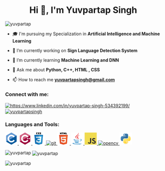 <h1 align="center">Hi 👋, I'm Yuvpartap Singh</h1>
<p align="left"> <img src="https://komarev.com/ghpvc/?username=yuvpartap&label=Profile%20views&color=0e75b6&style=flat" alt="yuvpartap" /> </p>

- 🎓 I'm pursuing my Specialization in **Artificial Intelligence and Machine Learning**

- 🔭 I’m currently working on **Sign Language Detection System**

- 🌱 I’m currently learning **Machine Learning and DNN**

- 💬 Ask me about **Python, C++, HTML , CSS**

- 📫 How to reach me **yuvpartapsingh@gmail.com**

<h3 align="left">Connect with me:</h3>
<p align="left">
<a href="https://www.linkedin.com/in/yuvpartap-singh-534392199/" target="blank"><img align="center" src="https://raw.githubusercontent.com/rahuldkjain/github-profile-readme-generator/master/src/images/icons/Social/linked-in-alt.svg" alt="https://www.linkedin.com/in/yuvpartap-singh-534392199/" height="30" width="40" /></a>
<a href="https://www.hackerrank.com/yuvpartapsingh" target="blank"><img align="center" src="https://raw.githubusercontent.com/rahuldkjain/github-profile-readme-generator/master/src/images/icons/Social/hackerrank.svg" alt="yuvpartapsingh" height="30" width="40" /></a>
</p>

<h3 align="left">Languages and Tools:</h3>
<p align="left"> <a href="https://www.cprogramming.com/" target="_blank" rel="noreferrer"> <img src="https://raw.githubusercontent.com/devicons/devicon/master/icons/c/c-original.svg" alt="c" width="40" height="40"/> </a> <a href="https://www.w3schools.com/cpp/" target="_blank" rel="noreferrer"> <img src="https://raw.githubusercontent.com/devicons/devicon/master/icons/cplusplus/cplusplus-original.svg" alt="cplusplus" width="40" height="40"/> </a> <a href="https://www.w3schools.com/css/" target="_blank" rel="noreferrer"> <img src="https://raw.githubusercontent.com/devicons/devicon/master/icons/css3/css3-original-wordmark.svg" alt="css3" width="40" height="40"/> </a> <a href="https://git-scm.com/" target="_blank" rel="noreferrer"> <img src="https://www.vectorlogo.zone/logos/git-scm/git-scm-icon.svg" alt="git" width="40" height="40"/> </a> <a href="https://www.w3.org/html/" target="_blank" rel="noreferrer"> <img src="https://raw.githubusercontent.com/devicons/devicon/master/icons/html5/html5-original-wordmark.svg" alt="html5" width="40" height="40"/> </a> <a href="https://www.java.com" target="_blank" rel="noreferrer"> <img src="https://raw.githubusercontent.com/devicons/devicon/master/icons/java/java-original.svg" alt="java" width="40" height="40"/> </a> <a href="https://developer.mozilla.org/en-US/docs/Web/JavaScript" target="_blank" rel="noreferrer"> <img src="https://raw.githubusercontent.com/devicons/devicon/master/icons/javascript/javascript-original.svg" alt="javascript" width="40" height="40"/> </a> <a href="https://opencv.org/" target="_blank" rel="noreferrer"> <img src="https://www.vectorlogo.zone/logos/opencv/opencv-icon.svg" alt="opencv" width="40" height="40"/> </a> <a href="https://www.python.org" target="_blank" rel="noreferrer"> <img src="https://raw.githubusercontent.com/devicons/devicon/master/icons/python/python-original.svg" alt="python" width="40" height="40"/> </a> </p>

<p><img align="left" src="https://github-readme-stats.vercel.app/api/top-langs?username=yuvpartap&show_icons=true&locale=en&layout=compact&show_icons=true&theme=radical" alt="yuvpartap" /></p>

<p>&nbsp;<img align="center" src="https://github-readme-stats.vercel.app/api?username=yuvpartap&show_icons=true&theme=radical&show_icons=true&locale=en" alt="yuvpartap" /></p>

<p><img align="center" src="https://github-readme-streak-stats.herokuapp.com/?user=yuvpartap&show_icons=true&theme=radical" alt="yuvpartap" /></p>
